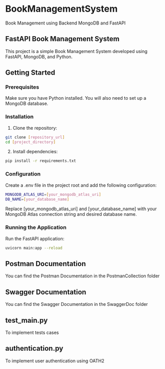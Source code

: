 # BookManagementSystem
Book Management using Backend MongoDB and FastAPI

## FastAPI Book Management System

This project is a simple Book Management System developed using FastAPI, MongoDB, and Python.

## Getting Started

### Prerequisites

Make sure you have Python installed. You will also need to set up a MongoDB database.

### Installation

1. Clone the repository:

```bash
git clone [repository_url]
cd [project_directory]
```
2. Install dependencies:

```bash
pip install -r requirements.txt
```

### Configuration

Create a .env file in the project root and add the following configuration:

```bash
MONGODB_ATLAS_URI=[your_mongodb_atlas_uri]
DB_NAME=[your_database_name]
```

Replace [your_mongodb_atlas_uri] and [your_database_name] with your MongoDB Atlas connection string and desired database name.

### Running the Application

Run the FastAPI application:

```bash
uvicorn main:app --reload
```

## Postman Documentation

You can find the Postman Documentation in the PostmanCollection folder

## Swagger Documentation

You can find the Swagger Documentation in the SwaggerDoc folder

## test_main.py

To implement tests cases

## authentication.py

To implement user authentication using OATH2